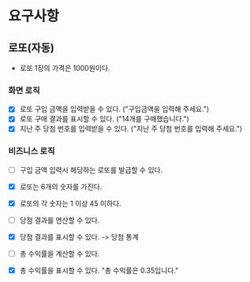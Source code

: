 # 요구사항

## 로또(자동)
* 로또 1장의 가격은 1000원이다.

### 화면 로직
- [x] 로또 구입 금액을 입력받을 수 있다. ("구입금액을 입력해 주세요.")
- [x] 로또 구매 결과를 표시할 수 있다. ("14개를 구매했습니다.")
- [x] 지난 주 당첨 번호를 입력받을 수 있다. ("지난 주 당첨 번호를 입력해 주세요.")

### 비즈니스 로직
- [ ] 구입 금액 입력시 해당하는 로또를 발급할 수 있다.
- [x] 로또는 6개의 숫자를 가진다.
- [x] 로또의 각 숫자는 1 이상 45 이하다.

- [ ] 당첨 결과를 연산할 수 있다.
- [x] 당첨 결과를 표시할 수 있다. -> 당첨 통계
- [ ] 총 수익률을 계산할 수 있다.
- [x] 총 수익률을 표시할 수 있다. "총 수익률은 0.35입니다."
